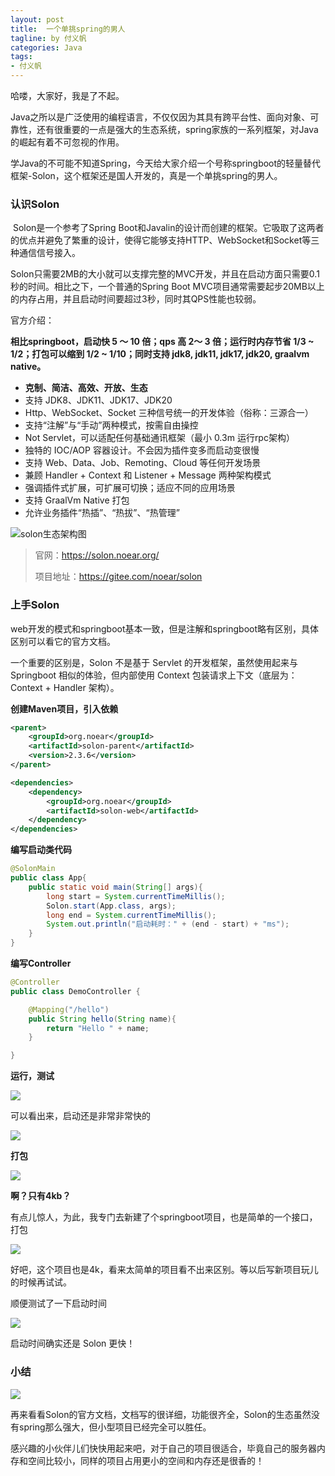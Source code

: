 ```yaml
---
layout: post
title:  一个单挑spring的男人
tagline: by 付义帆
categories: Java
tags:
- 付义帆
---
```


哈喽，大家好，我是了不起。

​    Java之所以是广泛使用的编程语言，不仅仅因为其具有跨平台性、面向对象、可靠性，还有很重要的一点是强大的生态系统，spring家族的一系列框架，对Java的崛起有着不可忽视的作用。

​    学Java的不可能不知道Spring，今天给大家介绍一个号称springboot的轻量替代框架-Solon，这个框架还是国人开发的，真是一个单挑spring的男人。

<!--more-->

### 认识Solon

​    Solon是一个参考了Spring Boot和Javalin的设计而创建的框架。它吸取了这两者的优点并避免了繁重的设计，使得它能够支持HTTP、WebSocket和Socket等三种通信信号接入。

​    Solon只需要2MB的大小就可以支撑完整的MVC开发，并且在启动方面只需要0.1秒的时间。相比之下，一个普通的Spring Boot MVC项目通常需要起步20MB以上的内存占用，并且启动时间要超过3秒，同时其QPS性能也较弱。

官方介绍：

**相比springboot，启动快 5 ～ 10 倍；qps 高 2～ 3 倍；运行时内存节省 1/3 ~ 1/2；打包可以缩到 1/2 ~ 1/10；同时支持 jdk8, jdk11, jdk17, jdk20, graalvm native。**

- **克制、简洁、高效、开放、生态** 
- 支持 JDK8、JDK11、JDK17、JDK20
- Http、WebSocket、Socket 三种信号统一的开发体验（俗称：三源合一）
- 支持“注解”与“手动”两种模式，按需自由操控
- Not Servlet，可以适配任何基础通讯框架（最小 0.3m 运行rpc架构）
- 独特的 IOC/AOP 容器设计。不会因为插件变多而启动变很慢
- 支持 Web、Data、Job、Remoting、Cloud 等任何开发场景
- 兼顾 Handler + Context 和 Listener + Message 两种架构模式
- 强调插件式扩展，可扩展可切换；适应不同的应用场景
- 支持 GraalVm Native 打包
- 允许业务插件“热插”、“热拔”、“热管理”

![solon生态架构图](https://www.javanorth.cn/assets/images/2023/fu/solon_schema.png)

> 官网：https://solon.noear.org/
>
> 项目地址：https://gitee.com/noear/solon

### 上手Solon

web开发的模式和springboot基本一致，但是注解和springboot略有区别，具体区别可以看它的官方文档。

一个重要的区别是，Solon 不是基于 Servlet 的开发框架，虽然使用起来与 Springboot 相似的体验，但内部使用 Context 包装请求上下文（底层为：Context + Handler 架构）。

**创建Maven项目，引入依赖**

```xml
<parent>
    <groupId>org.noear</groupId>
    <artifactId>solon-parent</artifactId>
    <version>2.3.6</version>   
</parent>

<dependencies>
    <dependency>
        <groupId>org.noear</groupId>
        <artifactId>solon-web</artifactId>
    </dependency>
</dependencies>
```

**编写启动类代码**

```java
@SolonMain
public class App{
    public static void main(String[] args){
        long start = System.currentTimeMillis();
        Solon.start(App.class, args);
        long end = System.currentTimeMillis();
        System.out.println("启动耗时：" + (end - start) + "ms");
    }
}
```

**编写Controller**

```java
@Controller
public class DemoController {

    @Mapping("/hello")
    public String hello(String name){
        return "Hello " + name;
    }

}
```

**运行，测试**

![](https://www.javanorth.cn/assets/images/2023/fu/image-20230629092929009.png)

可以看出来，启动还是非常非常快的

![](https://www.javanorth.cn/assets/images/2023/fu/image-20230629093658659.png)

**打包**

![](https://www.javanorth.cn/assets/images/2023/fu/image-20230629094208390.png)

**啊？只有4kb？**

有点儿惊人，为此，我专门去新建了个springboot项目，也是简单的一个接口，打包

![](https://www.javanorth.cn/assets/images/2023/fu/image-20230629095841045.png)

好吧，这个项目也是4k，看来太简单的项目看不出来区别。等以后写新项目玩儿的时候再试试。

顺便测试了一下启动时间

![](https://www.javanorth.cn/assets/images/2023/fu/image-20230629095942160.png)

启动时间确实还是 Solon 更快！

### 小结

![](https://www.javanorth.cn/assets/images/2023/fu/image-20230629095311662.png)

再来看看Solon的官方文档，文档写的很详细，功能很齐全，Solon的生态虽然没有spring那么强大，但小型项目已经完全可以胜任。

​    感兴趣的小伙伴儿们快快用起来吧，对于自己的项目很适合，毕竟自己的服务器内存和空间比较小，同样的项目占用更小的空间和内存还是很香的！

